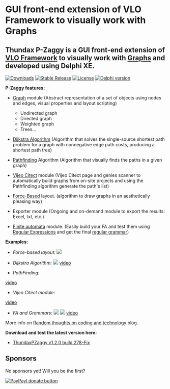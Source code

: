 GUI front-end extension of VLO Framework to visually work with Graphs
==============
**Thundax P-Zaggy is a GUI front-end extension of [VLO Framework](http://sourceforge.net/projects/vloframework/) to visually work with [Graphs](http://en.wikipedia.org/wiki/Graph_(mathematics)) and developed using Delphi XE.**
--------------

[![Downloads](https://img.shields.io/badge/downloads-2k-blue.svg)](https://app.box.com/s/xw9o5ndpnoiypjz76z9j1mhwhat5pykq) [![Stable Release](https://img.shields.io/badge/version-1.2.0.278-blue.svg)](https://app.box.com/s/xw9o5ndpnoiypjz76z9j1mhwhat5pykq) [![License](https://img.shields.io/badge/license-BSD-blue.svg)](https://app.box.com/s/xw9o5ndpnoiypjz76z9j1mhwhat5pykq) [![Delphi version](https://img.shields.io/badge/delphi-xe-red.svg)](https://app.box.com/s/xw9o5ndpnoiypjz76z9j1mhwhat5pykq)

**P-Zaggy features:**

 - [Graph](http://en.wikipedia.org/wiki/Graph_(mathematics)) module (Abstract representation of a set of objects using nodes and edges, visual  properties and layout scripting)
      - Undirected graph
      - Directed graph
      - Weighted graph
      - Trees...
 
- [Dijkstra Algorithm](http://en.wikipedia.org/wiki/Dijkstra's_algorithm) (Algorithm that solves the single-source shortest path problem for a graph with nonnegative edge path costs, producing a shortest path tree)

 - [Pathfinding](http://en.wikipedia.org/wiki/Pathfinding) Algorithm (Algorithm that visually finds the paths in a given graph)

 - [Vijeo Citect](http://www.schneider-electric.co.uk/sites/uk/en/products-services/automation-control/products-offer/human-machine-interface/hmi-scada-and-historian-software/vijeo-citect.page) module (Vijeo Citect page and genies scanner to automatically build graphs from on-site projects and using the Pathfinding algorithm generate the path's list)

 - [Force-Based](http://en.wikipedia.org/wiki/Force-based_algorithms_(graph_drawing)) layout. (algorithm to draw graphs in an aesthetically pleasing way)

 - Exporter module (Ongoing and on-demand module to export the results: Excel, txt, etc.)

 - [Finite automata](http://en.wikipedia.org/wiki/Finite-state_machine) module. (Easily build your FA and test them using [Regular Expressions](http://en.wikipedia.org/wiki/Regular_expression) and get the final [regular grammar](http://en.wikipedia.org/wiki/Regular_grammar))

**Examples:**

 - *Force-based layout:*
  ![](http://3.bp.blogspot.com/_nWD8gSvCXFk/Sy63Kx33hhI/AAAAAAAACSY/Jhf6OJDd8R4/s400/ThundaxImage.bmp&tmp1=ex2.jpg)

 - *Dijkstra Algorithm:*
  ![](http://4.bp.blogspot.com/_nWD8gSvCXFk/S2h2SpavuUI/AAAAAAAACaA/jVwdR3ZHeaQ/s400/graph4.bmp&tmp2=ex1.jpg)
  [video](http://www.youtube.com/watch?v=4qBXKS2-5M0&feature=player_embedded)
  

 - *PathFinding:*
 
  [video](http://www.youtube.com/watch?v=A-nd7teiZNQ&feature=player_embedded)
  
  
 - *Vijeo Citect module:*
 
  [video](http://www.youtube.com/watch?v=vLQZjk4V6KM&feature=player_embedded)
  
  
 - *FA and Grammars:*
  ![](http://3.bp.blogspot.com/-v_NcF_WwCu0/Tv3jjqpGf0I/AAAAAAAAC10/TkotxKgwbDs/s1600/grammar3.bmp&tmp=ex.png)
  ![](https://cloud.githubusercontent.com/assets/7347994/16712503/34d42090-4681-11e6-8788-47ef3512dd79.gif)
  [video](http://www.youtube.com/watch?v=hYA9NB0OjpI&feature=player_embedded)

More info on [Random thoughts on coding and technology](http://thundaxsoftware.blogspot.com/search/label/VLO%20Framework) blog.

**Download and test the latest version here:**
- [ThundaxPZaggy v1.2.0 build 278-Fix](https://app.box.com/s/xw9o5ndpnoiypjz76z9j1mhwhat5pykq)

## Sponsors
No sponsors yet! Will you be the first?

[![PayPayl donate button](https://img.shields.io/badge/paypal-donate-yellow.svg)](https://www.paypal.com/cgi-bin/webscr?cmd=_s-xclick&hosted_button_id=L5FCF6LX5C9AW "Donate once-off to this project using Paypal")
